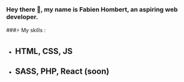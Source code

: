 ### Hey there 👋, my name is Fabien Hombert, an aspiring web developer.

  ###⚡ My skills :
  
  - ## HTML, CSS, JS
  - ## SASS, PHP, React (soon) 



<!--
**Picoche/Picoche** is a ✨ _special_ ✨ repository because its `README.md` (this file) appears on your GitHub profile.

Here are some ideas to get you started:

- 🔭 I’m currently working on ...
- 🌱 I’m currently learning ...
- 👯 I’m looking to collaborate on ...
- 🤔 I’m looking for help with ...
- 💬 Ask me about ...
- 📫 How to reach me: ...
- 😄 Pronouns: ...
- ⚡ Fun fact: ...
-->
